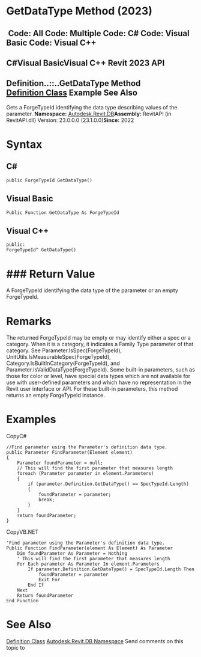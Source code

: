 # GetDataType Method (2023)

﻿
 Code: All Code: Multiple Code: C# Code: Visual Basic Code: Visual C++   
---  
C#Visual BasicVisual C++
Revit 2023 API  
---  
Definition..::..GetDataType Method   
[Definition Class](8fe04f37-04e1-9e93-ffdb-e3900908e42a.md "Definition Class") Example See Also  
---  
Gets a ForgeTypeId identifying the data type describing values of the parameter. 
**Namespace:** [Autodesk.Revit.DB](87546ba7-461b-c646-cbb1-2cb8f5bff8b2.md "Autodesk.Revit.DB Namespace")**Assembly:** RevitAPI (in RevitAPI.dll) Version: 23.0.0.0 (23.1.0.0)**Since:** 2022
# Syntax
C#  
---  
```text
public ForgeTypeId GetDataType()
```
  
Visual Basic  
---  
```text
Public Function GetDataType As ForgeTypeId
```
  
Visual C++  
---  
```text
public:
ForgeTypeId^ GetDataType()
```
  
# ### Return Value
A ForgeTypeId identifying the data type of the parameter or an empty ForgeTypeId. 
# Remarks
The returned ForgeTypeId may be empty or may identify either a spec or a category. When it is a category, it indicates a Family Type parameter of that category. See Parameter.IsSpec(ForgeTypeId), UnitUtils.IsMeasurableSpec(ForgeTypeId), Category.IsBuiltInCategory(ForgeTypeId), and Parameter.IsValidDataType(ForgeTypeId). Some built-in parameters, such as those for color or level, have special data types which are not available for use with user-defined parameters and which have no representation in the Revit user interface or API. For these built-in parameters, this method returns an empty ForgeTypeId instance. 
# Examples
CopyC#
```text
//Find parameter using the Parameter's definition data type.
public Parameter FindParameter(Element element)
{
    Parameter foundParameter = null;
    // This will find the first parameter that measures length
    foreach (Parameter parameter in element.Parameters)
    {
        if (parameter.Definition.GetDataType() == SpecTypeId.Length)
        {
            foundParameter = parameter;
            break;
        }
    }
    return foundParameter;
}
```

CopyVB.NET
```text
'Find parameter using the Parameter's definition data type.
Public Function FindParameter(element As Element) As Parameter
    Dim foundParameter As Parameter = Nothing
    ' This will find the first parameter that measures length
    For Each parameter As Parameter In element.Parameters
        If parameter.Definition.GetDataType() = SpecTypeId.Length Then
            foundParameter = parameter
            Exit For
        End If
    Next
    Return foundParameter
End Function
```

# See Also
[Definition Class](8fe04f37-04e1-9e93-ffdb-e3900908e42a.md "Definition Class")
[Autodesk.Revit.DB Namespace](87546ba7-461b-c646-cbb1-2cb8f5bff8b2.md "Autodesk.Revit.DB Namespace")
Send comments on this topic to 